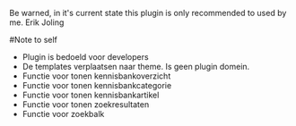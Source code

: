 Be warned, in it's current state this plugin is only recommended to used by me. Erik Joling

#Note to self
- Plugin is bedoeld voor developers
- De templates verplaatsen naar theme. Is geen plugin domein.
- Functie voor tonen kennisbankoverzicht
- Functie voor tonen kennisbankcategorie
- Functie voor tonen kennisbankartikel
- Functie voor tonen zoekresultaten
- Functie voor zoekbalk



